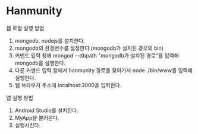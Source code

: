 # Hanmunity

웹 로컬 실행 방법
1. mongodb, nodejs를 설치한다.
2. mongodb의 환경변수를 설정한다.(mongodb가 설치된 경로의 bin)
3. 커맨드 입력 창에 mongod --dbpath "mongodb가 설치된 경로"를 입력해 mongodb를 실행한다.
4. 다른 커맨드 입력 창에서 hanmunity 경로를 찾아가서 node ./bin/www를 입력해 실행한다.
5. 웹 브라우저 주소에 localhost:3000을 입력한다.

앱 실행 방법
1. Android Studio를 설치한다.
2. MyApp을 불러온다.
3. 실행시킨다.
